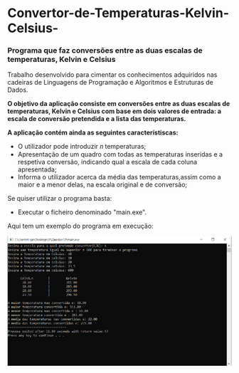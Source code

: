 # Convertor-de-Temperaturas-Kelvin-Celsius-
### Programa que faz conversões entre as duas escalas de temperaturas, Kelvin e Celsius 
Trabalho desenvolvido para cimentar os conhecimentos adquiridos nas cadeiras de Linguagens de Programação e Algoritmos e Estruturas de Dados.

**O objetivo da aplicação consiste em conversões entre as duas escalas de temperaturas, Kelvin e Celsius com base em dois valores de entrada: a escala de conversão pretendida e a lista das temperaturas.**

**A aplicação contém ainda as seguintes característiscas:**

* O utilizador pode introduzir 𝑛 temperaturas;
* Apresentação de um quadro com todas as temperaturas inseridas e a respetiva conversão, indicando qual a escala de cada coluna apresentada;
* Informa o utilizador acerca da média das temperaturas,assim como a maior e a menor delas, na escala original e de conversão;

Se quiser utilizar o programa basta:
* Executar o ficheiro denominado "main.exe".

Aqui tem um exemplo do programa em execução:

![](exe.PNG)
